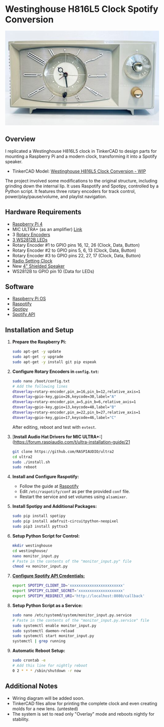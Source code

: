 # Westinghouse H816L5 Clock Spotify Conversion
![Westinghouse H816L5 Clock](https://raw.githubusercontent.com/MacGyverr/Westinghouse-Spotify-Clock/main/images/s-l500.jpg)
## Overview
I replicated a Westinghouse H816L5 clock in TinkerCAD to design parts for mounting a Raspberry Pi and a modern clock, transforming it into a Spotify speaker.

- TinkerCAD Model: [Westinghouse H816L5 Clock Conversion - WIP](https://www.tinkercad.com/things/fx6p13KGLE0-westinghouse-h816l5-clock-conversion-wip)
  
The project involved some modifications to the original structure, including grinding down the internal lip. It uses Raspotify and Spotipy, controlled by a Python script. It features three rotary encoders for track control, power/play/pause/volume, and playlist navigation.

## Hardware Requirements
- [Raspberry Pi 4](https://www.amazon.com/gp/product/B07TD43PDZ)
- MIC ULTRA+ (as an amplifier) [Link](https://raspiaudio.com/produit/ultra)
- 3 [Rotary Encoders](https://www.amazon.com/gp/product/B07T3672VK)
- [3 WS2812B LEDs](https://www.amazon.com/gp/product/B01CDTEG1O/)
- Rotary Encoder #1 to GPIO pins 16, 12, 26 (Clock, Data, Button)
- Rotary Encoder #2 to GPIO pins 5, 6, 13 (Clock, Data, Button)
- Rotary Encoder #3 to GPIO pins 22, 27, 17 (Clock, Data, Button)
- [Radio Setting Clock](https://www.amazon.com/gp/product/B08CV4481V/)
- New [4" Shielded Speaker](https://www.amazon.com/gp/product/B0002ZPSPA)
- WS2812B to GPIO pin 10 (Data for LEDs)

## Software
- [Raspberry Pi OS](https://www.raspberrypi.com/software/operating-systems/)
- [Raspotify](https://dtcooper.github.io/raspotify/)
- [Spotipy](https://spotipy.readthedocs.io/)
- [Spotify API](https://developer.spotify.com/dashboard)

## Installation and Setup
1. **Prepare the Raspberry Pi:**
    ```bash
    sudo apt-get -y update
    sudo apt-get -y upgrade
    sudo apt-get -y install git pip espeak
    ```

2. **Configure Rotary Encoders in `config.txt`:**
    ```bash
    sudo nano /boot/config.txt
    # Add the following lines
    dtoverlay=rotary-encoder,pin_a=16,pin_b=12,relative_axis=1
    dtoverlay=gpio-key,gpio=26,keycode=30,label="A"
    dtoverlay=rotary-encoder,pin_a=5,pin_b=6,relative_axis=1
    dtoverlay=gpio-key,gpio=13,keycode=48,label="B"
    dtoverlay=rotary-encoder,pin_a=22,pin_b=27,relative_axis=1
    dtoverlay=gpio-key,gpio=17,keycode=46,label="C"
    ```
    After editing, reboot and test with `evtest`.

3. [**Install Audio Hat Drivers for MIC ULTRA+:**](https://forum.raspiaudio.com/t/ultra-installation-guide/21
    ```bash
    git clone https://github.com/RASPIAUDIO/ultra2
    cd ultra2
    sudo ./install.sh
    sudo reboot
    ```

4. **Install and Configure Raspotify:**
    - Follow the guide at [Raspotify](https://dtcooper.github.io/raspotify/)
    - Edit `/etc/raspotify/conf` as per the provided `conf` file.
    - Restart the service and set volumes using `alsamixer`.

5. **Install Spotipy and Additional Packages:**
    ```bash
    sudo pip install spotipy
    sudo pip install adafruit-circuitpython-neopixel
    sudo pip3 install pyttsx3
    ```

6. **Setup Python Script for Control:**
    ```bash
    mkdir westinghouse
    cd westinghouse/
    nano monitor_input.py
    # Paste in the contents of the "monitor_input.py" file
    chmod +x monitor_input.py
    ```

7. [**Configure Spotify API Credentials:**](https://stackoverflow.com/questions/33444733/setting-spotify-credentials-using-spotipy)
    ```bash
    export SPOTIPY_CLIENT_ID='xxxxxxxxxxxxxxxxxxxxxxxx'
    export SPOTIPY_CLIENT_SECRET='xxxxxxxxxxxxxxxxxxxx'
    export SPOTIPY_REDIRECT_URI='http://localhost:8080/callback'
    ```

8. **Setup Python Script as a Service:**
    ```bash
    sudo nano /etc/systemd/system/monitor_input.py.service
    # Paste in the contents of the "monitor_input.py.service" file
    sudo systemctl enable monitor_input.py
    sudo systemctl daemon-reload
    sudo systemctl start monitor_input.py
    systemctl | grep running
    ```

9. **Automatic Reboot Setup:**
    ```bash
    sudo crontab -e
    # Add this line for nightly reboot
    0 2 * * * /sbin/shutdown -r now
    ```

## Additional Notes
- Wiring diagram will be added soon.
- TinkerCAD files allow for printing the complete clock and even creating molds for a new lens. (untested)
- The system is set to read only "Overlay" mode and reboots nightly for stability.
